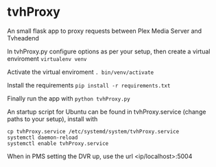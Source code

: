 tvhProxy
========

An small flask app to proxy requests between Plex Media Server and Tvheadend


In tvhProxy.py configure options as per your setup, then create a 
virtual enviroment
```virtualenv venv```

Activate the virtual enviroment
```. bin/venv/activate```

Install the requirements
```pip install -r requirements.txt```

Finally run the app with
```python tvhProxy.py```

An startup script for Ubuntu can be found in tvhProxy.service (change 
paths to your setup), install with
```
cp tvhProxy.service /etc/systemd/system/tvhProxy.service
systemctl daemon-reload
systemctl enable tvhProxy.service
```

When in PMS setting the DVR up, use the url <ip/localhost>:5004